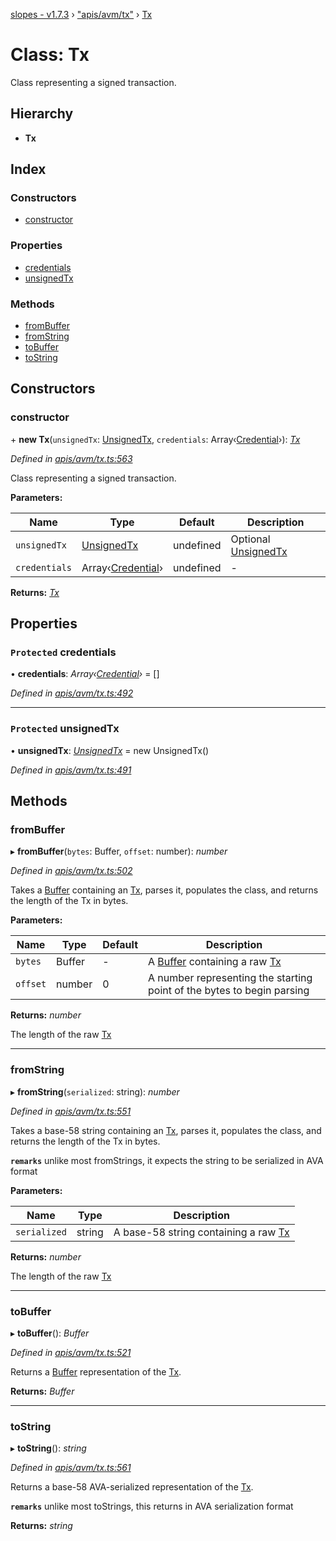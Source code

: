 [slopes - v1.7.3](../README.md) › ["apis/avm/tx"](../modules/_apis_avm_tx_.md) › [Tx](_apis_avm_tx_.tx.md)

# Class: Tx

Class representing a signed transaction.

## Hierarchy

* **Tx**

## Index

### Constructors

* [constructor](_apis_avm_tx_.tx.md#constructor)

### Properties

* [credentials](_apis_avm_tx_.tx.md#protected-credentials)
* [unsignedTx](_apis_avm_tx_.tx.md#protected-unsignedtx)

### Methods

* [fromBuffer](_apis_avm_tx_.tx.md#frombuffer)
* [fromString](_apis_avm_tx_.tx.md#fromstring)
* [toBuffer](_apis_avm_tx_.tx.md#tobuffer)
* [toString](_apis_avm_tx_.tx.md#tostring)

## Constructors

###  constructor

\+ **new Tx**(`unsignedTx`: [UnsignedTx](_apis_avm_tx_.unsignedtx.md), `credentials`: Array‹[Credential](_apis_avm_credentials_.credential.md)›): *[Tx](_apis_avm_tx_.tx.md)*

*Defined in [apis/avm/tx.ts:563](https://github.com/ava-labs/slopes/blob/48cc94f/src/apis/avm/tx.ts#L563)*

Class representing a signed transaction.

**Parameters:**

Name | Type | Default | Description |
------ | ------ | ------ | ------ |
`unsignedTx` | [UnsignedTx](_apis_avm_tx_.unsignedtx.md) |  undefined | Optional [UnsignedTx](_apis_avm_tx_.unsignedtx.md) |
`credentials` | Array‹[Credential](_apis_avm_credentials_.credential.md)› |  undefined | - |

**Returns:** *[Tx](_apis_avm_tx_.tx.md)*

## Properties

### `Protected` credentials

• **credentials**: *Array‹[Credential](_apis_avm_credentials_.credential.md)›* =  []

*Defined in [apis/avm/tx.ts:492](https://github.com/ava-labs/slopes/blob/48cc94f/src/apis/avm/tx.ts#L492)*

___

### `Protected` unsignedTx

• **unsignedTx**: *[UnsignedTx](_apis_avm_tx_.unsignedtx.md)* =  new UnsignedTx()

*Defined in [apis/avm/tx.ts:491](https://github.com/ava-labs/slopes/blob/48cc94f/src/apis/avm/tx.ts#L491)*

## Methods

###  fromBuffer

▸ **fromBuffer**(`bytes`: Buffer, `offset`: number): *number*

*Defined in [apis/avm/tx.ts:502](https://github.com/ava-labs/slopes/blob/48cc94f/src/apis/avm/tx.ts#L502)*

Takes a [Buffer](https://github.com/feross/buffer) containing an [Tx](_apis_avm_tx_.tx.md), parses it, populates the class, and returns the length of the Tx in bytes.

**Parameters:**

Name | Type | Default | Description |
------ | ------ | ------ | ------ |
`bytes` | Buffer | - | A [Buffer](https://github.com/feross/buffer) containing a raw [Tx](_apis_avm_tx_.tx.md) |
`offset` | number | 0 | A number representing the starting point of the bytes to begin parsing  |

**Returns:** *number*

The length of the raw [Tx](_apis_avm_tx_.tx.md)

___

###  fromString

▸ **fromString**(`serialized`: string): *number*

*Defined in [apis/avm/tx.ts:551](https://github.com/ava-labs/slopes/blob/48cc94f/src/apis/avm/tx.ts#L551)*

Takes a base-58 string containing an [Tx](_apis_avm_tx_.tx.md), parses it, populates the class, and returns the length of the Tx in bytes.

**`remarks`** 
unlike most fromStrings, it expects the string to be serialized in AVA format

**Parameters:**

Name | Type | Description |
------ | ------ | ------ |
`serialized` | string | A base-58 string containing a raw [Tx](_apis_avm_tx_.tx.md)  |

**Returns:** *number*

The length of the raw [Tx](_apis_avm_tx_.tx.md)

___

###  toBuffer

▸ **toBuffer**(): *Buffer*

*Defined in [apis/avm/tx.ts:521](https://github.com/ava-labs/slopes/blob/48cc94f/src/apis/avm/tx.ts#L521)*

Returns a [Buffer](https://github.com/feross/buffer) representation of the [Tx](_apis_avm_tx_.tx.md).

**Returns:** *Buffer*

___

###  toString

▸ **toString**(): *string*

*Defined in [apis/avm/tx.ts:561](https://github.com/ava-labs/slopes/blob/48cc94f/src/apis/avm/tx.ts#L561)*

Returns a base-58 AVA-serialized representation of the [Tx](_apis_avm_tx_.tx.md).

**`remarks`** 
unlike most toStrings, this returns in AVA serialization format

**Returns:** *string*
